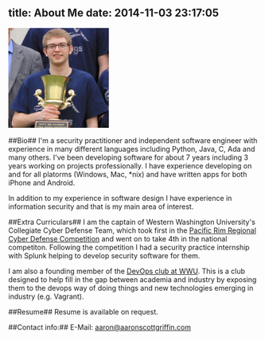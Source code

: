title: About Me
date: 2014-11-03 23:17:05
---

<img src='about.jpg' alt='About Me' style="width:40%;height=40%">

##Bio##
I'm a security practitioner and independent software engineer with experience in many different languages including Python, Java, C, Ada and many others. I've been developing software for about 7 years including 3 years working on projects professionally. I have experience developing on and for all platorms (Windows, Mac, *nix) and have written apps for both iPhone and Android.

In addition to my experience in software design I have experience in information security and that is my main area of interest. 

##Extra Curriculars##
I am the captain of Western Washington University's Collegiate Cyber Defense Team, which took first in the [Pacific Rim Regional Cyber Defense Competition](http://seattletimes.com/html/localnews/2023462131_westerncyberxml.html) and went on to take 4th in the national competiton. Following the competition I had a security practice internship with Splunk helping to develop security software for them.

I am also a founding member of the [DevOps club at WWU](https://github.com/WWUDevOps). This is a club designed to help fill in the gap between academia and industry by exposing them to the devops way of doing things and new technologies emerging in industry (e.g. Vagrant).

##Resume##
Resume is available on request.

##Contact info:##
E-Mail: <aaron@aaronscottgriffin.com>
